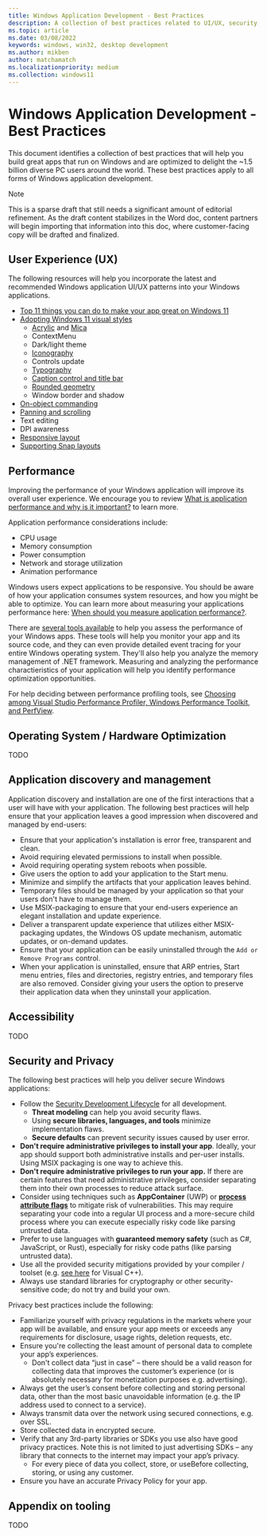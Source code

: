 ```yaml
---
title: Windows Application Development - Best Practices
description: A collection of best practices related to UI/UX, security, performance, and more.
ms.topic: article
ms.date: 03/08/2022
keywords: windows, win32, desktop development
ms.author: mikben
author: matchamatch
ms.localizationpriority: medium
ms.collection: windows11
---
```


# Windows Application Development - Best Practices

This document identifies a collection of best practices that will help you build great apps that run on Windows and are optimized to delight the ~1.5 billion diverse PC users around the world. These best practices apply to all forms of Windows application development.

> [!NOTE]
> This is a sparse draft that still needs a significant amount of editorial refinement. As the draft content stabilizes in the Word doc, content partners will begin importing that information into this doc, where customer-facing copy will be drafted and finalized.


## User Experience (UX)

The following resources will help you incorporate the latest and recommended Windows application UI/UX patterns into your Windows applications.

 - [Top 11 things you can do to make your app great on Windows 11](/windows/apps/get-started/make-apps-great-for-windows)
 - [Adopting Windows 11 visual styles](/windows/apps/design/signature-experiences/design-principles) 
   - [Acrylic](/windows/apps/design/style/acrylic) and [Mica](/windows/apps/design/style/mica) 
   - ContextMenu 
   - Dark/light theme 
   - [Iconography](/windows/apps/design/signature-experiences/iconography) 
   - Controls update 
   - [Typography](/windows/apps/design/signature-experiences/typography) 
   - [Caption control and title bar](/windows/apps/design/basics/titlebar-design) 
   - [Rounded geometry](/windows/apps/design/signature-experiences/geometry) 
   - Window border and shadow 
 - [On-object commanding](/windows/apps/design/controls/collection-commanding#creating-context-menus) 
 - [Panning and scrolling](/windows/apps/design/input/guidelines-for-panning) 
 - Text editing
 - DPI awareness
 - [Responsive layout](/windows/apps/design/layout/responsive-design)
 - [Supporting Snap layouts](/windows/apps/desktop/modernize/apply-snap-layout-menu)


## Performance

Improving the performance of your Windows application will improve its overall user experience. We encourage you to review [What is application performance and why is it important?](/windows/apps/performance/#what-is-application-performance-and-why-is-it-important) to learn more.

Application performance considerations include:

 - CPU usage
 - Memory consumption
 - Power consumption
 - Network and storage utilization
 - Animation performance

Windows users expect applications to be responsive. You should be aware of how your application consumes system resources, and how you might be able to optimize. You can learn more about measuring your applications performance here: [When should you measure application performance?](/windows/apps/performance/introduction#when-should-you-measure-application-performance).

There are [several tools available](/windows/apps/performance/#what-tools-can-i-use-to-measure-application-performance) to help you assess the performance of your Windows apps. These tools will help you monitor your app and its source code, and they can even provide detailed event tracing for your entire Windows operating system. They'll also help you analyze the memory management of .NET framework. Measuring and analyzing the performance charactieristics of your application will help you identify performance optimization opportunities. 

For help deciding between performance profiling tools, see [Choosing among Visual Studio Performance Profiler, Windows Performance Toolkit, and PerfView](/windows/apps/performance/choose-between-tools).


## Operating System / Hardware Optimization

TODO


## Application discovery and management

Application discovery and installation are one of the first interactions that a user will have with your application. The following best practices will help ensure that your application leaves a good impression when discovered and managed by end-users:

 - Ensure that your application's installation is error free, transparent and clean. 
 - Avoid requiring elevated permissions to install when possible.
 - Avoid requiring operating system reboots when possible. 
 - Give users the option to add your application to the Start menu. 
 - Minimize and simplify the artifacts that your application leaves behind. 
 - Temporary files should be managed by your application so that your users don't have to manage them.
 - Use MSIX-packaging to ensure that your end-users experience an elegant installation and update experience.
 - Deliver a transparent update experience that utilizes either MSIX-packaging updates, the Windows OS update mechanism, automatic updates, or on-demand updates.  
 - Ensure that your application can be easily uninstalled through the `Add or Remove Programs` control. 
 - When your application is uninstalled, ensure that ARP entries, Start menu entries, files and directories, registry entries, and temporary files are also removed. Consider giving your users the option to preserve their application data when they uninstall your application.


## Accessibility

TODO


## Security and Privacy

The following best practices will help you deliver secure Windows applications:

 - Follow the [Security Development Lifecycle](https://www.microsoft.com/en-us/securityengineering/sdl/) for all development. 
   - **Threat modeling** can help you avoid security flaws. 
   - Using **secure libraries, languages, and tools** minimize implementation flaws. 
   - **Secure defaults** can prevent security issues caused by user error. 
 - **Don't require administrative privileges to install your app**. Ideally, your app should support both administrative installs and per-user installs. Using MSIX packaging is one way to achieve this. 
 - **Don't require administrative privileges to run your app.** If there are certain features that need administrative privileges, consider separating them into their own processes to reduce attack surface.  
 - Consider using techniques such as **AppContainer** (UWP) or **[process attribute flags](/windows/win32/api/processthreadsapi/nf-processthreadsapi-updateprocthreadattribute)** to mitigate risk of vulnerabilities. This may require separating your code into a regular UI process and a more-secure child process where you can execute especially risky code like parsing untrusted data.
 - Prefer to use languages with **guaranteed memory safety** (such as C#, JavaScript, or Rust), especially for risky code paths (like parsing untrusted data). 
 - Use all the provided security mitigations provided by your compiler / toolset (e.g. [see here](https://devblogs.microsoft.com/cppblog/security-features-in-microsoft-visual-c/) for Visual C++).
 - Always use standard libraries for cryptography or other security-sensitive code; do not try and build your own. 
 
Privacy best practices include the following:

 - Familiarize yourself with privacy regulations in the markets where your app will be available, and ensure your app meets or exceeds any requirements for disclosure, usage rights, deletion requests, etc. 
 - Ensure you're collecting the least amount of personal data to complete your app’s experiences. 
   - Don't collect data “just in case” – there should be a valid reason for collecting data that improves the customer’s experience (or is absolutely necessary for monetization purposes e.g. advertising). 
 - Always get the user’s consent before collecting and storing personal data, other than the most basic unavoidable information (e.g. the IP address used to connect to a service). 
 - Always transmit data over the network using secured connections, e.g. over SSL. 
 - Store collected data in encrypted secure.  
 - Verify that any 3rd-party libraries or SDKs you use also have good privacy practices. Note this is not limited to just advertising SDKs – any library that connects to the internet may impact your app’s privacy. 
   - For every piece of data you collect, store, or useBefore collecting, storing, or using any customer. 
 - Ensure you have an accurate Privacy Policy for your app.


## Appendix on tooling

TODO
